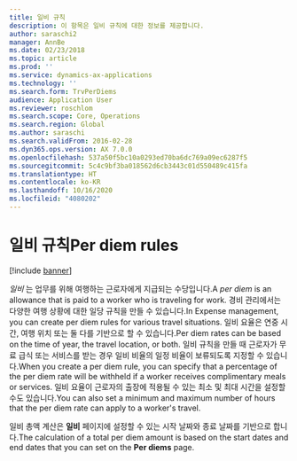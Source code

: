 ```yaml
---
title: 일비 규칙
description: 이 항목은 일비 규칙에 대한 정보를 제공합니다.
author: saraschi2
manager: AnnBe
ms.date: 02/23/2018
ms.topic: article
ms.prod: ''
ms.service: dynamics-ax-applications
ms.technology: ''
ms.search.form: TrvPerDiems
audience: Application User
ms.reviewer: roschlom
ms.search.scope: Core, Operations
ms.search.region: Global
ms.author: saraschi
ms.search.validFrom: 2016-02-28
ms.dyn365.ops.version: AX 7.0.0
ms.openlocfilehash: 537a50f5bc10a0293ed70ba6dc769a09ec6287f5
ms.sourcegitcommit: 5c4c9bf3ba018562d6cb3443c01d550489c415fa
ms.translationtype: HT
ms.contentlocale: ko-KR
ms.lasthandoff: 10/16/2020
ms.locfileid: "4080202"
---
```

# <a name="per-diem-rules"></a><span data-ttu-id="bb53e-103">일비 규칙</span><span class="sxs-lookup"><span data-stu-id="bb53e-103">Per diem rules</span></span>

[!include [banner](../includes/banner.md)]

<span data-ttu-id="bb53e-104">*일비* 는 업무를 위해 여행하는 근로자에게 지급되는 수당입니다.</span><span class="sxs-lookup"><span data-stu-id="bb53e-104">A *per diem* is an allowance that is paid to a worker who is traveling for work.</span></span> <span data-ttu-id="bb53e-105">경비 관리에서는 다양한 여행 상황에 대한 일당 규칙을 만들 수 있습니다.</span><span class="sxs-lookup"><span data-stu-id="bb53e-105">In Expense management, you can create per diem rules for various travel situations.</span></span> <span data-ttu-id="bb53e-106">일비 요율은 연중 시간, 여행 위치 또는 둘 다를 기반으로 할 수 있습니다.</span><span class="sxs-lookup"><span data-stu-id="bb53e-106">Per diem rates can be based on the time of year, the travel location, or both.</span></span> <span data-ttu-id="bb53e-107">일비 규칙을 만들 때 근로자가 무료 급식 또는 서비스를 받는 경우 일비 비율의 일정 비율이 보류되도록 지정할 수 있습니다.</span><span class="sxs-lookup"><span data-stu-id="bb53e-107">When you create a per diem rule, you can specify that a percentage of the per diem rate will be withheld if a worker receives complimentary meals or services.</span></span> <span data-ttu-id="bb53e-108">일비 요율이 근로자의 출장에 적용될 수 있는 최소 및 최대 시간을 설정할 수도 있습니다.</span><span class="sxs-lookup"><span data-stu-id="bb53e-108">You can also set a minimum and maximum number of hours that the per diem rate can apply to a worker's travel.</span></span>

<span data-ttu-id="bb53e-109">일비 총액 계산은 **일비** 페이지에 설정할 수 있는 시작 날짜와 종료 날짜를 기반으로 합니다.</span><span class="sxs-lookup"><span data-stu-id="bb53e-109">The calculation of a total per diem amount is based on the start dates and end dates that you can set on the **Per diems** page.</span></span>
